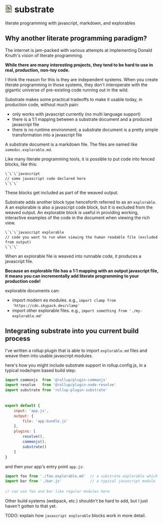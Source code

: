 # <img alt="Substrate" src="substrate.svg" width="24px"> substrate

literate programming with javascript, markdown, and explorables


## Why another literate programming paradigm?

The internet is jam-packed with various attempts at implementing Donald Knuth's vision of literate programming.

**While there are many interesting projects, they tend to be hard to use in real, production, non-toy code.**

I think the reason for this is they are independent systems. When you create literate programming in those systems,
they don't interoperate with the gigantic universe of pre-existing code running out in the wild.


Substrate makes some practical tradeoffs to make it usable today, in production code, without much pain:
* only works with javascript currently (no multi language support)
* there is a 1:1 mapping between a substrate document and a produced javascript file
* there is no runtime environment; a substrate document is a pretty simple transformation into a javascript file


A substrate document is a markdown file. The files are named like `somedoc.explorable.md`.

Like many literate programming tools, it is possible to put code into fenced blocks, like this:

```
\`\`\`javascript
// some javascript code declared here
\`\`\`
```

These blocks get included as part of the weaved output.

Substrate adds another block type henceforth referred to as an `explorable`. A an explorable is also a javascript code block,
but it is excluded from the weaved output. An explorable block is useful in providing working, interactive examples of the code 
in the document when viewing the rich view.

```
\`\`\`javascript explorable
// code you want to run when viewing the human readable file (excluded from output)
\`\`\`
```

When an explorable file is weaved into runnable code, it produces a javascript file.

**Because an explorable file has a 1:1 mapping with an output javascript file, it means you can incrementally add literate programming to your production code!**

explorable documents can:
* import modern es modules. e.g., `import clamp from 'https://cdn.skypack.dev/clamp'`
* import other explorable files. e.g., `import something from './my-explorable.md'`


## Integrating substrate into you current build process

I've written a rollup plugin that is able to import `explorable.md` files and weave them into usable javascript modules.

here's how you might include substrate support in rollup.config.js, in a typical node/npm based build step:
```javascript
import commonjs  from '@rollup/plugin-commonjs'
import resolve   from '@rollup/plugin-node-resolve'
import substrate from 'rollup-plugin-substrate'


export default {
	input: 'app.js',
    output: {
        file: 'app-bundle.js'
    },
	plugins: [
		resolve(),
	    commonjs(),
	    substrate()
	]
}
```

and then your app's entry point `app.js`:

```javascript
import foo from './foo.explorable.md'  // a substrate explorable which outputs an es module
import bar from './bar.js'             // a typical javascript module

// can use foo and bar like regular modules here
```

Other build systems (webpack, etc.) shouldn't be hard to add, but I just haven't gotten to that yet.

TODO: explain how `javascript explorable` blocks work in more detail.
